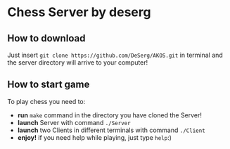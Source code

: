 # Chess Server by deserg

## How to download
  Just insert `git clone https://github.com/DeSerg/AKOS.git` in terminal and the server directory will arrive to your computer!

## How to start game
  To play chess you need to:
  * **run** `make` command in the directory you have cloned the Server!
  * **launch** Server with command `./Server`
  * **launch** two Clients in different terminals with command `./Client`
  * **enjoy!** if you need help while playing, just type `help`:)

